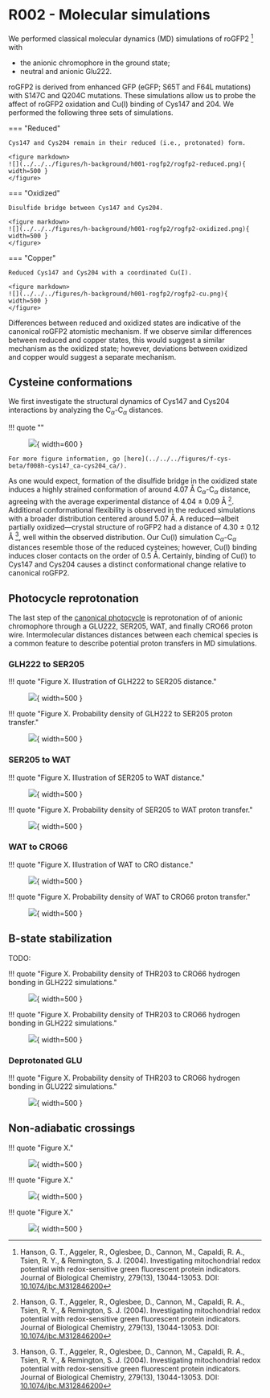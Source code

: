 # R002 - Molecular simulations

We performed classical molecular dynamics (MD) simulations of roGFP2 [^hanson2004investigating] with

-   the anionic chromophore in the ground state;
-   neutral and anionic Glu222.

roGFP2 is derived from enhanced GFP (eGFP; S65T and F64L mutations) with S147C and Q204C mutations.
These simulations allow us to probe the affect of roGFP2 oxidation and Cu(I) binding of Cys147 and 204.
We performed the following three sets of simulations.

=== "Reduced"

    Cys147 and Cys204 remain in their reduced (i.e., protonated) form.

    <figure markdown>
    ![](../../../figures/h-background/h001-rogfp2/rogfp2-reduced.png){ width=500 }
    </figure>

=== "Oxidized"

    Disulfide bridge between Cys147 and Cys204.

    <figure markdown>
    ![](../../../figures/h-background/h001-rogfp2/rogfp2-oxidized.png){ width=500 }
    </figure>

=== "Copper"

    Reduced Cys147 and Cys204 with a coordinated Cu(I).

    <figure markdown>
    ![](../../../figures/h-background/h001-rogfp2/rogfp2-cu.png){ width=500 }
    </figure>

Differences between reduced and oxidized states are indicative of the canonical roGFP2 atomistic mechanism.
If we observe similar differences between reduced and copper states, this would suggest a similar mechanism as the oxidized state; however, deviations between oxidized and copper would suggest a separate mechanism.

## Cysteine conformations

We first investigate the structural dynamics of Cys147 and Cys204 interactions by analyzing the C$_\alpha$-C$_\alpha$ distances.

!!! quote ""
    <figure markdown>
    ![](../../../figures/f-cys-beta/f008h-cys147_ca-cys204_ca/f008h-cys147_ca-cys204_ca-pdf.svg){ width=600 }
    </figure>

    For more figure information, go [here](../../../figures/f-cys-beta/f008h-cys147_ca-cys204_ca/).

As one would expect, formation of the disulfide bridge in the oxidized state induces a highly strained conformation of around 4.07 Å C$_\alpha$-C$_\alpha$ distance, agreeing with the average experimental distance of 4.04 ± 0.09 Å [^hanson2004investigating].
Additional conformational flexibility is observed in the reduced simulations with a broader distribution centered around 5.07 Å.
A reduced&mdash;albeit partially oxidized&mdash;crystal structure of roGFP2 had a distance of 4.30 ± 0.12 Å [^hanson2004investigating], well within the observed distribution.
Our Cu(I) simulation C$_\alpha$-C$_\alpha$ distances resemble those of the reduced cysteines; however, Cu(I) binding induces closer contacts on the order of 0.5 Å.
Certainly, binding of Cu(I) to Cys147 and Cys204 causes a distinct conformational change relative to canonical roGFP2.

## Photocycle reprotonation

The last step of the [canonical photocycle](../fluorescence-mechanism/#photocycle) is reprotonation of of anionic chromophore through a GLU222, SER205, WAT, and finally CRO66 proton wire.
Intermolecular distances distances between each chemical species is a common feature to describe potential proton transfers in MD simulations.

### GLH222 to SER205

!!! quote "Figure X. Illustration of GLH222 to SER205 distance."
    <figure markdown>
    ![](../../../figures/h-background/h007-distances/gfp-glh222-ser205.svg){ width=500 }
    </figure>

!!! quote "Figure X. Probability density of GLH222 to SER205 proton transfer."
    <figure markdown>
    ![](../../../figures/e-proton-wire/e008-ser205_og-glu222_he2/e008-ser205_og-glh222_he2-pdf.svg){ width=500 }
    </figure>

### SER205 to WAT

!!! quote "Figure X. Illustration of SER205 to WAT distance."
    <figure markdown>
    ![](../../../figures/h-background/h007-distances/gfp-ser205-wat.svg){ width=500 }
    </figure>

!!! quote "Figure X. Probability density of SER205 to WAT proton transfer."
    <figure markdown>
    ![](../../../figures/e-proton-wire/e011-ser205_hg-h2o_o/e010-ser205_hg-h2o_o-pdf.svg){ width=500 }
    </figure>

### WAT to CRO66

!!! quote "Figure X. Illustration of WAT to CRO distance."
    <figure markdown>
    ![](../../../figures/h-background/h007-distances/gfp-wat-cro.svg){ width=500 }
    </figure>

!!! quote "Figure X. Probability density of WAT to CRO66 proton transfer."
    <figure markdown>
    ![](../../../figures/e-proton-wire/e009-cro66_oh-h2o_h/e009-cro66_oh-h2o_h-pdf.svg){ width=500 }
    </figure>

## B-state stabilization

TODO:

!!! quote "Figure X. Probability density of THR203 to CRO66 hydrogen bonding in GLH222 simulations."
    <figure markdown>
    ![](../../../figures/h-background/h007-distances/gfp-b-thr203-cro66.svg){ width=500 }
    </figure>

!!! quote "Figure X. Probability density of THR203 to CRO66 hydrogen bonding in GLH222 simulations."
    <figure markdown>
    ![](../../../figures/b-cro-between/b008h-cro66_oh-thr203_hg1/b008h-cro66_oh-thr203_hg1-pdf.svg){ width=500 }
    </figure>

### Deprotonated GLU

!!! quote "Figure X. Probability density of THR203 to CRO66 hydrogen bonding in GLU222 simulations."
    <figure markdown>
    ![](../../../figures/b-cro-between/b008-cro66_oh-thr203_hg1/b008-cro66_oh-thr203_hg1-pdf.svg){ width=500 }
    </figure>

## Non-adiabatic crossings

!!! quote "Figure X."
    <figure markdown>
    ![](../../../figures/h-background/h005-cro/cro-b-atom-types.svg){ width=500 }
    </figure>

!!! quote "Figure X."
    <figure markdown>
    ![](../../../figures/a-cro/a003-cro66_cd2_cg2_cb2_ca2/a003-cro66_cd2_cg2_cb2_ca2-pdf.svg){ width=500 }
    </figure>

!!! quote "Figure X."
    <figure markdown>
    ![](../../../figures/a-cro/a004-cro66_cg2_cb2_ca2_c2/a004-cro66_cg2_cb2_ca2_c2-pdf.svg){ width=500 }
    </figure>

<!-- References -->

[^hanson2004investigating]: Hanson, G. T., Aggeler, R., Oglesbee, D., Cannon, M., Capaldi, R. A., Tsien, R. Y., & Remington, S. J. (2004). Investigating mitochondrial redox potential with redox-sensitive green fluorescent protein indicators. Journal of Biological Chemistry, 279(13), 13044-13053. DOI: [10.1074/jbc.M312846200](https://doi.org/10.1074/jbc.M312846200)
